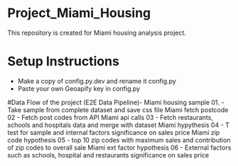 # Project_Miami_Housing
This repository is created for Miami housing analysis project.

# Setup Instructions
- Make a copy of config.py.dev and rename it config.py
- Paste your own Geoapify key in config.py

#Data Flow of the project (E2E Data Pipeline)-
Miami housing sample 01. - Take sample from complete dataset and save css file
Miami fetch postcode 02 - Fetch post codes from API
Miami api calls 03 - Fetch restaurants, schools and hospitals data and merge with dataset
Miami hypythesis 04 - T test for sample and internal factors significance on sales price
Miami zip code hypothesis 05 - top 10 zip codes with maximum sales and contribution of zip codes to overall sale
Miami ext factor hypothesis 06 - External factors such as schools, hospital and restaurants significance on sales price

